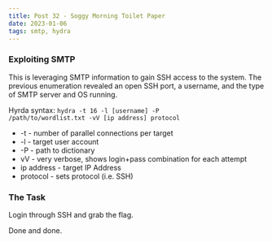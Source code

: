 ```yaml
---
title: Post 32 - Soggy Morning Toilet Paper
date: 2023-01-06
tags: smtp, hydra
---
```

### Exploiting SMTP
This is leveraging SMTP information to gain SSH access to the system. The previous enumeration revealed an open SSH port, a username, and the type of SMTP server and OS running. 

Hyrda syntax:
<code>hydra -t 16 -l [username] -P /path/to/wordlist.txt -vV [ip address] protocol</code>

- -t - number of parallel connections per target
- -l - target user account
- -P - path to dictionary
- vV - very verbose, shows login+pass combination for each attempt
- ip address - target IP Address
- protocol - sets protocol (i.e. SSH)

### The Task
Login through SSH and grab the flag. 

Done and done.